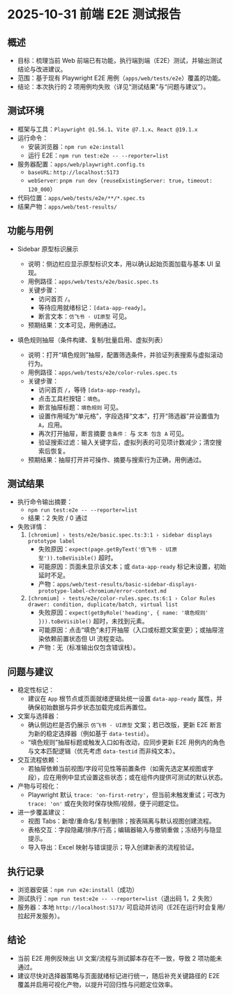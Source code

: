 # 2025-10-31 前端 E2E 测试报告

## 概述
- 目标：梳理当前 Web 前端已有功能，执行端到端（E2E）测试，并输出测试结论与改进建议。
- 范围：基于现有 Playwright E2E 用例（`apps/web/tests/e2e`）覆盖的功能。
- 结论：本次执行的 2 项用例均失败（详见“测试结果”与“问题与建议”）。

## 测试环境
- 框架与工具：`Playwright @1.56.1`、`Vite @7.1.x`、`React @19.1.x`
- 运行命令：
  - 安装浏览器：`npm run e2e:install`
  - 运行 E2E：`npm run test:e2e -- --reporter=list`
- 服务器配置：`apps/web/playwright.config.ts`
  - `baseURL`: `http://localhost:5173`
  - `webServer`: `pnpm run dev`（`reuseExistingServer: true`，`timeout: 120_000`）
- 代码位置：`apps/web/tests/e2e/**/*.spec.ts`
- 结果产物：`apps/web/test-results/`

## 功能与用例
- Sidebar 原型标识展示
  - 说明：侧边栏应显示原型标识文本，用以确认起始页面加载与基本 UI 呈现。
  - 用例路径：`apps/web/tests/e2e/basic.spec.ts`
  - 关键步骤：
    - 访问首页 `/`。
    - 等待应用就绪标记：`[data-app-ready]`。
    - 断言文本：`仿飞书 · UI原型` 可见。
  - 预期结果：文本可见，用例通过。

- 填色规则抽屉（条件构建、复制/批量启用、虚拟列表）
  - 说明：打开“填色规则”抽屉，配置筛选条件，并验证列表搜索与虚拟滚动行为。
  - 用例路径：`apps/web/tests/e2e/color-rules.spec.ts`
  - 关键步骤：
    - 访问首页 `/`，等待 `[data-app-ready]`。
    - 点击工具栏按钮：`填色`。
    - 断言抽屉标题：`填色规则` 可见。
    - 设置作用域为“单元格”，字段选择“文本”，打开“筛选器”并设置值为 `A`，应用。
    - 再次打开抽屉，断言摘要 `含条件：` 与 `文本 包含 A` 可见。
    - 验证搜索过滤：输入关键字后，虚拟列表的可见项计数减少；清空搜索后恢复。
  - 预期结果：抽屉打开并可操作、摘要与搜索行为正确，用例通过。

## 测试结果
- 执行命令输出摘要：
  - `npm run test:e2e -- --reporter=list`
  - 结果：2 失败 / 0 通过
- 失败详情：
  1. `[chromium] › tests/e2e/basic.spec.ts:3:1 › sidebar displays prototype label`
     - 失败原因：`expect(page.getByText('仿飞书 · UI原型')).toBeVisible()` 超时。
     - 可能原因：页面未显示该文本；或 `data-app-ready` 标记未设置，初始延时不足。
     - 产物：`apps/web/test-results/basic-sidebar-displays-prototype-label-chromium/error-context.md`
  2. `[chromium] › tests/e2e/color-rules.spec.ts:6:1 › Color Rules drawer: condition, duplicate/batch, virtual list`
     - 失败原因：`expect(getByRole('heading', { name: '填色规则' })).toBeVisible()` 超时，未找到元素。
     - 可能原因：点击“填色”未打开抽屉（入口或标题文案变更）；或抽屉渲染依赖前置状态但 UI 流程变动。
     - 产物：无（标准输出仅包含错误栈）。

## 问题与建议
- 稳定性标记：
  - 建议在 `App` 根节点或页面就绪逻辑处统一设置 `data-app-ready` 属性，并确保初始数据与异步状态加载完成后再置位。
- 文案与选择器：
  - 确认侧边栏是否仍展示 `仿飞书 · UI原型` 文案；若已改版，更新 E2E 断言为新的稳定选择器（例如基于 `data-testid`）。
  - “填色规则”抽屉标题或触发入口如有改动，应同步更新 E2E 用例内的角色与文本匹配逻辑（优先考虑 `data-testid` 而非纯文本）。
- 交互流程依赖：
  - 若抽屉依赖当前视图/字段可见性等前置条件（如需先选定某视图或字段），应在用例中显式设置这些状态；或在组件内提供可测试的默认状态。
- 产物与可视化：
  - Playwright 默认 `trace: 'on-first-retry'`，但当前未触发重试；可改为 `trace: 'on'` 或在失败时保存快照/视频，便于问题定位。
- 进一步覆盖建议：
  - 视图 Tabs：新增/重命名/复制/删除；按表隔离与默认视图创建流程。
  - 表格交互：字段隐藏/排序/行高；编辑器输入与撤销重做；冻结列与隐显提示。
  - 导入导出：Excel 映射与错误提示；导入创建新表的流程验证。

## 执行记录
- 浏览器安装：`npm run e2e:install`（成功）
- 测试执行：`npm run test:e2e -- --reporter=list`（退出码 1，2 失败）
- 服务器：本地 `http://localhost:5173/` 可启动并访问（E2E在运行时会复用/拉起开发服务）。

## 结论
- 当前 E2E 用例反映出 UI 文案/流程与测试脚本存在不一致，导致 2 项功能未通过。
- 建议尽快对选择器策略与页面就绪标记进行统一，随后补充关键路径的 E2E 覆盖并启用可视化产物，以提升可回归性与问题定位效率。